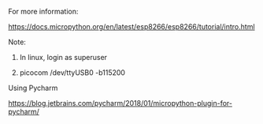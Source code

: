 For more information:

https://docs.micropython.org/en/latest/esp8266/esp8266/tutorial/intro.html


Note: 

1) In linux, login as superuser

2) picocom /dev/ttyUSB0 -b115200


Using Pycharm

https://blog.jetbrains.com/pycharm/2018/01/micropython-plugin-for-pycharm/

